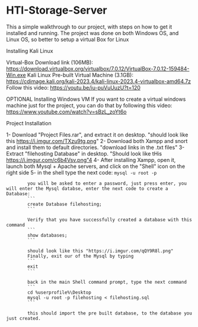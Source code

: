 # HTI-Storage-Server
This a simple walkthrough to our project, with steps on how to get it installed and running.
The project was done on both Windows OS, and Linux OS, so better to setup a virtual Box for Linux


Installing Kali Linux

Virtual-Box Download link (106MB): https://download.virtualbox.org/virtualbox/7.0.12/VirtualBox-7.0.12-159484-Win.exe
Kali Linux Pre-built Virtual Machine (3.1GB): https://cdimage.kali.org/kali-2023.4/kali-linux-2023.4-virtualbox-amd64.7z
Follow this video: https://youtu.be/iu-puVuUuzU?t=120



OPTIONAL
Installing Windows VM
If you want to create a virtual windows machine just for the project, 
you can do that by following this video: https://www.youtube.com/watch?v=sBzL_zoYt6o



Project Installation

1- Download "Project Files.rar", and extract it on desktop. "should look like this https://i.imgur.com/TXzu9tg.png"
2- Download both Xampp and snort and install them to default directories. "download links in the .txt files"
3- Extract "filehosting Database" in desktop. "Should look like tHis https://i.imgur.com/c6b4Vsv.png"4
4- After installing Xampp, open it, launch both Mysql + Apache servers, and click on the "Shell" icon on the right side
5- in the shell type the next code:
            ```
            mysql -u root -p
            ```
            
            you will be asked to enter a password, just press enter, you will enter the Mysql databse, enter the next code to create a Database:
            ```
            create Database filehosting;
            ```
            
            Verify that you have successfully created a database with this command
            ```
            show databases;
            ```
            
            should look like this "https://i.imgur.com/qQY9R8l.png"
            Finally, exit our of the Mysql by typing
            ```
            exit
            ```
            
            back in the main Shell command prompt, type the next command
            ```
            cd %userprofile%\Desktop
            mysql -u root -p filehosting < filehosting.sql
            ```
            
            this should import the pre built database, to the database you just created.


